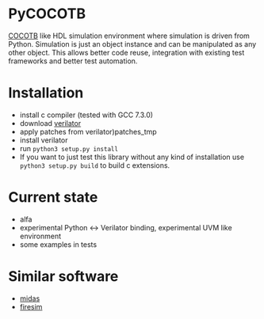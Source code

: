 # PyCOCOTB

[COCOTB](https://github.com/potentialventures/cocotb) like HDL simulation environment where simulation is driven from Python. 
Simulation is just an object instance and can be manipulated as any other object.
This allows better code reuse, integration with existing test frameworks and better test automation.


# Installation

* install c compiler (tested with GCC 7.3.0)
* download [verilator](https://www.veripool.org/projects/verilator/wiki/Installing)
* apply patches from verilator)patches_tmp
* install verilator
* run ```python3 setup.py install```
* If you want to just test this library without any kind of installation use ```python3 setup.py build``` to build c extensions.



# Current state
* alfa
* experimental Python <-> Verilator binding, experimental UVM like environment
* some examples in tests


# Similar software

* [midas](https://github.com/ucb-bar/midas)
* [firesim](https://github.com/firesim/firesim)
